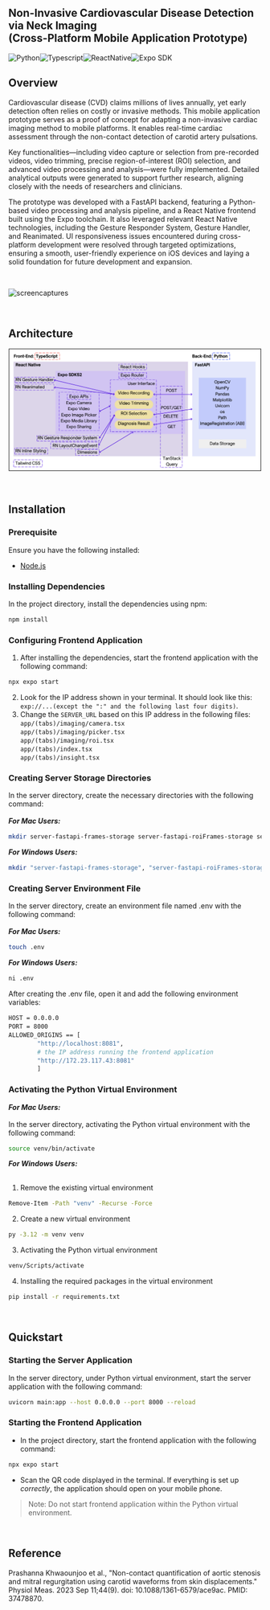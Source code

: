 ## Non-Invasive Cardiovascular Disease Detection via Neck Imaging<br>(Cross-Platform Mobile Application Prototype)

<!-- <span>&nbsp;&#128249;<span> -->
<img alt="Python" src="https://img.shields.io/badge/Python-3.12-4630EB?style=flat-square&labelColor=000000" /><img alt="Typescript" src="https://img.shields.io/badge/TypeScript-5.3-4630EB?style=flat-square&labelColor=000000" /><img alt="ReactNative" src="https://img.shields.io/badge/React Native-0.76-4630EB?style=flat-square&labelColor=000000" /><img alt="Expo SDK" src="https://img.shields.io/badge/Expo-52.0-4630EB?style=flat-square&labelColor=000000" /> 
<!-- dynamic version badges -->
<!-- img alt="Expo SDK Version" src="https://img.shields.io/npm/v/expo.svg?style=flat-square&label=Expo&labelColor=000000&color=4630EB" -->

## Overview

Cardiovascular disease (CVD) claims millions of lives annually, yet early detection often relies on costly or invasive methods. This mobile application prototype serves as a proof of concept for adapting a non-invasive cardiac imaging method to mobile platforms. It enables real-time cardiac assessment through the non-contact detection of carotid artery pulsations.

Key functionalities—including video capture or selection from pre-recorded videos, video trimming, precise region-of-interest (ROI) selection, and advanced video processing and analysis—were fully implemented. Detailed analytical outputs were generated to support further research, aligning closely with the needs of researchers and clinicians.

The prototype was developed with a FastAPI backend, featuring a Python-based video processing and analysis pipeline, and a React Native frontend built using the Expo toolchain. It also leveraged relevant React Native technologies, including the Gesture Responder System, Gesture Handler, and Reanimated. UI responsiveness issues encountered during cross-platform development were resolved through targeted optimizations, ensuring a smooth, user-friendly experience on iOS devices and laying a solid foundation for future development and expansion.

<br>

![screencaptures](https://github.com/codeflow01/The-Non-Invasive-Neck-Imaging-Tool-Project/blob/main/image-1.png)

<br>

## Architecture

![architecture](https://github.com/codeflow01/The_Non-Invasive_Neck_Imaging_Tool_Project/blob/main/image-2.png)

<br>

## Installation

### Prerequisite
Ensure you have the following installed:
- [Node.js](https://nodejs.org/en/)



### Installing Dependencies
In the project directory, install the dependencies using npm:
```bash
npm install
```

### Configuring Frontend Application
1. After installing the dependencies, start the frontend application with the following command:
```bash
npx expo start
```
2. Look for the IP address shown in your terminal. It should look like this: `exp://...(except the ":" and the following last four digits)`. <br>
3. Change the `SERVER_URL` based on this IP address in the following files:<br> 
`app/(tabs)/imaging/camera.tsx`<br>
`app/(tabs)/imaging/picker.tsx`<br>
`app/(tabs)/imaging/roi.tsx`<br>
`app/(tabs)/index.tsx`<br>
`app/(tabs)/insight.tsx` 



### Creating Server Storage Directories
In the server directory, create the necessary directories with the following command:<br><br>
**_For Mac Users:_**
```bash
mkdir server-fastapi-frames-storage server-fastapi-roiFrames-storage server-fastapi-results-storage server-fastapi-video-storage
```
**_For Windows Users:_**
```bash
mkdir "server-fastapi-frames-storage", "server-fastapi-roiFrames-storage", "server-fastapi-results-storage", "server-fastapi-video-storage"
```

### Creating Server Environment File
In the server directory, create an environment file named .env with the following command:<br><br>
**_For Mac Users:_**
```bash
touch .env
```
**_For Windows Users:_**
```bash
ni .env
```
After creating the .env file, open it and add the following environment variables:
```bash
HOST = 0.0.0.0
PORT = 8000
ALLOWED_ORIGINS == [
        "http://localhost:8081",
        # the IP address running the frontend application
        "http://172.23.117.43:8081"
        ]
```



### Activating the Python Virtual Environment
**_For Mac Users:_**
<br><br>
In the server directory, activating the Python virtual environment with the following command:
```bash
source venv/bin/activate
```
**_For Windows Users:_**
<br><br>
1. Remove the existing virtual environment
```bash
Remove-Item -Path "venv" -Recurse -Force
```
2. Create a new virtual environment
```bash
py -3.12 -m venv venv
```
3. Activating the Python virtual environment
```bash
venv/Scripts/activate
```
4. Installing the required packages in the virtual environment
```bash
pip install -r requirements.txt
```
<br>

## Quickstart

### Starting the Server Application
In the server directory, under Python virtual environment, start the server application with the following command:
```bash
uvicorn main:app --host 0.0.0.0 --port 8000 --reload
```

### Starting the Frontend Application
- In the project directory, start the frontend application with the following command:
```bash
npx expo start
```
- Scan the QR code displayed in the terminal. If everything is set up *correctly*, the application should open on your mobile phone.
> Note: Do not start frontend application within the Python virtual environment.

<br>

## Reference
Prashanna Khwaounjoo et al., "Non-contact quantification of aortic stenosis and mitral regurgitation using carotid waveforms from skin displacements." Physiol Meas. 2023 Sep 11;44(9). doi: 10.1088/1361-6579/ace9ac. PMID: 37478870.
<br>
